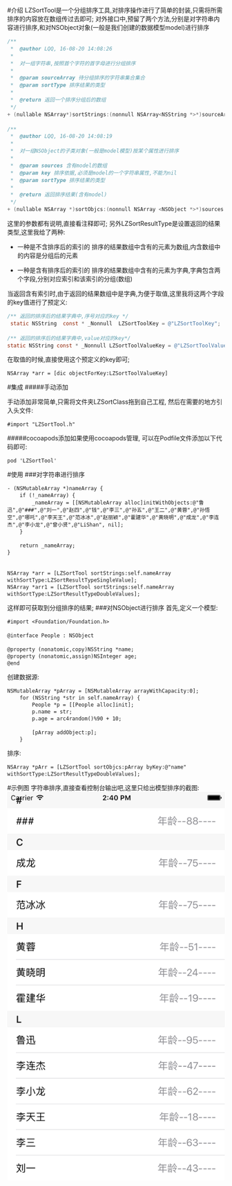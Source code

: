 #介绍
LZSortTool是一个分组排序工具,对排序操作进行了简单的封装,只需将所需排序的内容放在数组传过去即可;
对外接口中,预留了两个方法,分别是对字符串内容进行排序,和对NSObject对象(一般是我们创建的数据模型model)进行排序
```Objective-C
/**
 *  @author LQQ, 16-08-20 14:08:26
 *
 *  对一组字符串,按照首个字符的首字母进行分组排序
 *
 *  @param sourceArray 待分组排序的字符串集合集合
 *  @param sortType 排序结果的类型
 *
 *  @return 返回一个排序分组后的数组
 */
+ (nullable NSArray*)sortStrings:(nonnull NSArray<NSString *>*)sourceArray withSortType:(LZSortResultType)sortType;

/**
 *  @author LQQ, 16-08-20 14:08:19
 *
 *  对一组NSObject的子类对象(一般是model模型)按某个属性进行排序
 *
 *  @param sources 含有model的数组
 *  @param key 排序依据,必须是model的一个字符串属性,不能为nil
 *  @param sortType 排序结果的类型
 *
 *  @return 返回排序结果(含有model)
 */
+ (nullable NSArray *)sortObjcs:(nonnull NSArray <NSObject *>*)sources byKey:(nonnull NSString *)key withSortType:(LZSortResultType)sortType;
```
这里的参数都有说明,直接看注释即可;
另外LZSortResultType是设置返回的结果类型,这里我给了两种:
- 一种是不含排序后的索引的
  排序的结果数组中含有的元素为数组,内含数组中的内容是分组后的元素

- 一种是含有排序后的索引的
  排序的结果数组中含有的元素为字典,字典包含两个字段,分别对应索引和该索引的分组(数组)

当返回含有索引时,由于返回的结果数组中是字典,为便于取值,这里我将这两个字段的key值进行了预定义:
```Objective-C
/** 返回的排序后的结果字典中,序号对应的key */
 static NSString  const * _Nonnull  LZSortToolKey = @"LZSortToolKey";

/** 返回的排序后的结果字典中,value对应的key*/
static NSString const * _Nonnull LZSortToolValueKey = @"LZSortToolValueKey";
```
在取值的时候,直接使用这个预定义的key即可;
```
NSArray *arr = [dic objectForKey:LZSortToolValueKey]
```

#集成
#####手动添加

手动添加非常简单,只需将文件夹LZSortClass拖到自己工程, 然后在需要的地方引入头文件:
```
#import "LZSortTool.h"
```

#####cocoapods添加如果使用cocoapods管理, 可以在Podfile文件添加以下代码即可:
```
pod 'LZSortTool'
```

#使用
###对字符串进行排序
```
- (NSMutableArray *)nameArray {
    if (!_nameArray) {
        _nameArray = [[NSMutableArray alloc]initWithObjects:@"鲁迅",@"###",@"刘一",@"赵四",@"钱",@"李三",@"孙五",@"王二",@"黄蓉",@"孙悟空",@"哪吒",@"李天王",@"范冰冰",@"赵丽颖",@"霍建华",@"黄晓明",@"成龙",@"李连杰",@"李小龙",@"曾小贤",@"LiShan", nil];
    }
    
    return _nameArray;
}


NSArray *arr = [LZSortTool sortStrings:self.nameArray withSortType:LZSortResultTypeSingleValue];
NSArray *arr1 = [LZSortTool sortStrings:self.nameArray withSortType:LZSortResultTypeDoubleValues];
```
这样即可获取到分组排序的结果;
###对NSObject进行排序
首先,定义一个模型:
```
#import <Foundation/Foundation.h>

@interface People : NSObject

@property (nonatomic,copy)NSString *name;
@property (nonatomic,assign)NSInteger age;
@end
```
创建数据源:
```
NSMutableArray *pArray = [NSMutableArray arrayWithCapacity:0];
    for (NSString *str in self.nameArray) {
        People *p = [[People alloc]init];
        p.name = str;
        p.age = arc4random()%90 + 10;
        
        [pArray addObject:p];
    }
```
排序:
```
NSArray *pArr = [LZSortTool sortObjcs:pArray byKey:@"name" withSortType:LZSortResultTypeDoubleValues];
```
#示例图
字符串排序,直接查看控制台输出吧,这里只给出模型排序的截图:
![模型排序示例图](https://github.com/LQQZYY/LZSortTool/blob/master/示例图.png)
